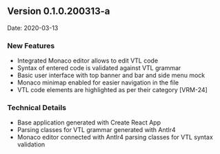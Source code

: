 ## Version 0.1.0.200313-a
Date: 2020-03-13
### New Features

- Integrated Monaco editor allows to edit VTL code
- Syntax of entered code is validated against VTL grammar
- Basic user interface with top banner and bar and side menu mock
- Monaco minimap enabled for easier navigation in the file
- VTL code elements are highlighted as per their category [VRM-24]
### Technical Details

- Base application generated with Create React App
- Parsing classes for VTL grammar generated with Antlr4
- Monaco editor connected with Antlr4 parsing classes for VTL syntax validation